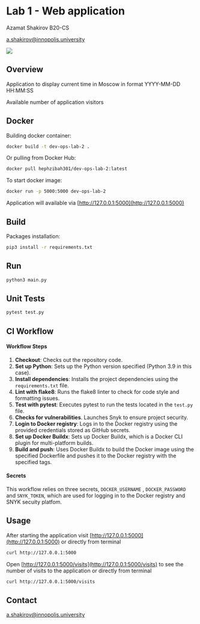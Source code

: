 # Lab 1 - Web application

Azamat Shakirov B20-CS

a.shakirov@innopolis.university



![](https://github.com/Hephzibah8625/core-course-labs/actions/workflows/app-python.yaml/badge.svg)

## Overview

Application to display current time in Moscow in format YYYY-MM-DD HH:MM:SS

Available number of application visitors

## Docker

Building docker container:

```bash
docker build -t dev-ops-lab-2 .
```

Or pulling from Docker Hub:

```bash
docker pull hephzibah301/dev-ops-lab-2:latest
```

To start docker image:

```bash
docker run -p 5000:5000 dev-ops-lab-2
```

Application will available via [http://127.0.0.1:5000](http://127.0.0.1:5000) 

## Build

Packages installation:

```bash
pip3 install -r requirements.txt
```

## Run

```python
python3 main.py
```

## Unit Tests

```python
pytest test.py
```

## CI Workflow

#### Workflow Steps

1. **Checkout**: Checks out the repository code.
2. **Set up Python**: Sets up the Python version specified (Python 3.9 in this case).
3. **Install dependencies**: Installs the project dependencies using the `requirements.txt` file.
4. **Lint with flake8**: Runs the flake8 linter to check for code style and formatting issues.
5. **Test with pytest**: Executes pytest to run the tests located in the `test.py` file.
6. **Checks for vulnerabilities**. Launches Snyk to ensure project security.
7. **Login to Docker registry**: Logs in to the Docker registry using the provided credentials stored as GitHub secrets.
8. **Set up Docker Buildx**: Sets up Docker Buildx, which is a Docker CLI plugin for multi-platform builds.
9. **Build and push**: Uses Docker Buildx to build the Docker image using the specified Dockerfile and pushes it to the Docker registry with the specified tags.

#### Secrets

This workflow relies on three secrets, `DOCKER_USERNAME` , `DOCKER_PASSWORD` and `SNYK_TOKEN`, which are used for logging in to the Docker registry and SNYK secuity platfom.

## Usage

After starting the application visit [http://127.0.0.1:5000](http://127.0.0.1:5000) or directly from terminal

```bash
curl http://127.0.0.1:5000
```



Open [http://127.0.0.1:5000/visits](http://127.0.0.1:5000/visits) to see the number of visits to the application or directly from terminal

```bash
curl http://127.0.0.1:5000/visits
```



## Contact

a.shakirov@innopolis.university

